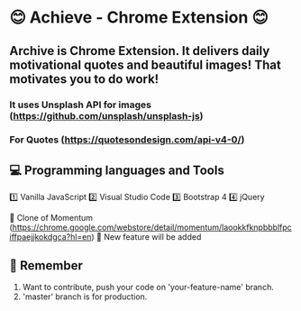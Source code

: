 # 😊  Achieve - Chrome Extension 😊 
## Archive is Chrome Extension. It delivers daily motivational quotes and beautiful images! That motivates you to do work!
### It uses Unsplash API for images (https://github.com/unsplash/unsplash-js)
### For Quotes (https://quotesondesign.com/api-v4-0/)

## 💻 Programming languages and Tools
1️⃣ Vanilla JavaScript
2️⃣ Visual Studio Code
3️⃣ Bootstrap 4
4️⃣ jQuery

💩  Clone of Momentum (https://chrome.google.com/webstore/detail/momentum/laookkfknpbbblfpciffpaejjkokdgca?hl=en)
💬  New feature will be added

## 📢 Remember 
1. Want to contribute, push your code on 'your-feature-name' branch.
2. 'master' branch is for production.
